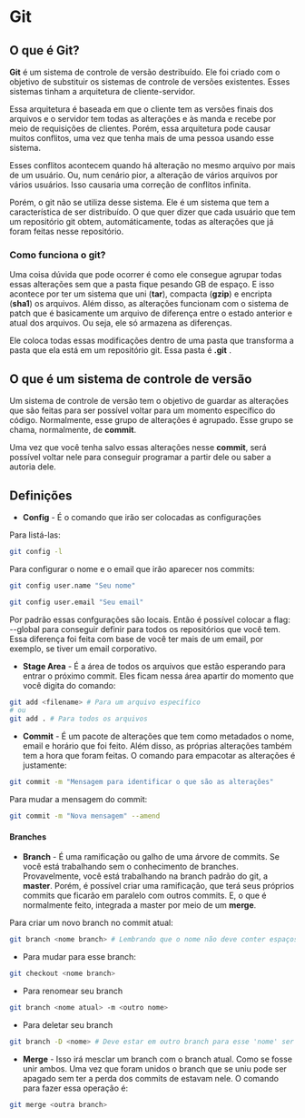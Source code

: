 # Git

## O que é Git?

**Git** é um sistema de controle de versão destribuído. Ele foi criado com o objetivo de substituir os sistemas de controle de versões existentes. Esses sistemas tinham a arquitetura de cliente-servidor. 

Essa arquitetura é baseada em que o cliente tem as versões finais dos arquivos e o servidor tem todas as alterações e às manda e recebe por meio de requisições de clientes. Porém, essa arquitetura pode causar muitos conflitos, uma vez que tenha mais de uma pessoa usando esse sistema. 

Esses conflitos acontecem quando há alteração no mesmo arquivo por mais de um usuário. Ou, num cenário pior, a alteração de vários arquivos por vários usuários. Isso causaria uma correção de conflitos infinita.

Porém, o git não se utiliza desse sistema. Ele é um sistema que tem a característica de ser distribuído. O que quer dizer que cada usuário que tem um repositório git obtem, automáticamente, todas as alterações que já foram feitas nesse repositório.

### Como funciona o git?

Uma coisa dúvida que pode ocorrer é como ele consegue agrupar todas essas alterações sem que a pasta fique pesando GB de espaço. E isso acontece por ter um sistema que uni (**tar**), compacta (**gzip**) e encripta (**sha1**) os arquivos. Além disso, as alterações funcionam com o sistema de patch que é basicamente um arquivo de diferença entre o estado anterior e atual dos arquivos. Ou seja, ele só armazena as diferenças.

Ele coloca todas essas modificações dentro de uma pasta que transforma a pasta que ela está em um repositório git. Essa pasta é **.git** . 

## O que é um sistema de controle de versão

Um sistema de controle de versão tem o objetivo de guardar as alterações que são feitas para ser possível voltar para um momento específico do código. Normalmente, esse grupo de alterações é agrupado. Esse grupo se chama, normalmente, de **commit**. 

Uma vez que você tenha salvo essas alterações nesse **commit**, será possível voltar nele para conseguir programar a partir dele ou saber a autoria dele.


## Definições

* **Config** - É o comando que irão ser colocadas as configurações

Para listá-las:
~~~bash
git config -l
~~~

Para configurar o nome e o email que irão aparecer nos commits:

~~~bash 
git config user.name "Seu nome"
~~~

~~~bash 
git config user.email "Seu email"
~~~

Por padrão essas confgurações são locais. Então é possível colocar a flag: --global para conseguir definir para todos os repositórios que você tem. Essa diferença foi feita com base de você ter mais de um email, por exemplo, se tiver um email corporativo.


* **Stage Area** - É a área de todos os arquivos que estão esperando para entrar o próximo commit. Eles ficam nessa área apartir do momento que você digita do comando:
~~~bash
git add <filename> # Para um arquivo específico
# ou
git add . # Para todos os arquivos 

~~~

* **Commit** - É um pacote de alterações que tem como metadados o nome, email e horário que foi feito. Além disso, as próprias alterações também tem a hora que foram feitas. O comando para empacotar as alterações é justamente:

~~~bash
git commit -m "Mensagem para identificar o que são as alterações"
~~~

Para mudar a mensagem do commit:
~~~bash
git commit -m "Nova mensagem" --amend
~~~



#### Branches

* **Branch** - É uma ramificação ou galho de uma árvore de commits. Se você está trabalhando sem o conhecimento de branches. Provavelmente, você está trabalhando na branch padrão do git, a **master**. Porém, é possível criar uma ramificação, que terá seus próprios commits que ficarão em paralelo com outros commits. E, o que é normalmente feito, integrada a master por meio de um **merge**.

Para criar um novo branch no commit atual:

~~~bash
git branch <nome branch> # Lembrando que o nome não deve conter espaços
~~~

* Para mudar para esse branch:

~~~bash
git checkout <nome branch>
~~~

* Para renomear seu branch

~~~bash
git branch <nome atual> -m <outro nome>
~~~

* Para deletar seu branch

~~~bash
git branch -D <nome> # Deve estar em outro branch para esse 'nome' ser deletado
~~~



* **Merge** - Isso irá mesclar um branch com o branch atual. Como se fosse unir ambos. Uma vez que foram unidos o branch que se uniu pode ser apagado sem ter a perda dos commits de estavam nele. O comando para fazer essa operação é:

~~~bash
git merge <outra branch>
~~~
